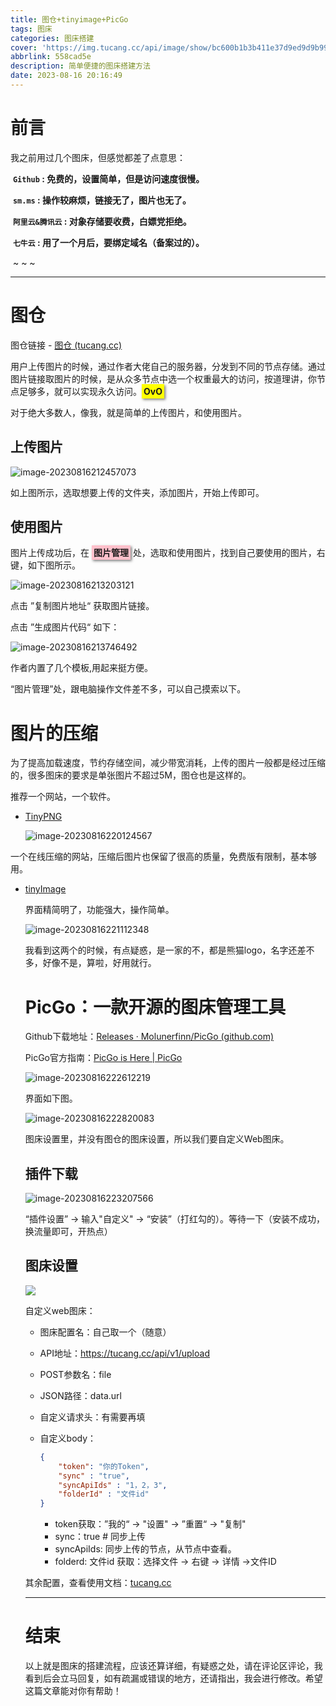 ```yaml
---
title: 图仓+tinyimage+PicGo
tags: 图床
categories: 图床搭建
cover: 'https://img.tucang.cc/api/image/show/bc600b1b3b411e37d9ed9d9b99ad2c27'
abbrlink: 558cad5e
description: 简单便捷的图床搭建方法
date: 2023-08-16 20:16:49
---
```


# 前言

我之前用过几个图床，但感觉都差了点意思：

​    **`Github` : 免费的，设置简单，但是访问速度很慢。**

​    **`sm.ms`  :  操作较麻烦，链接无了，图片也无了。**

​    **`阿里云&腾讯云`  :  对象存储要收费，白嫖党拒绝。**

​    **`七牛云`  :  用了一个月后，要绑定域名（备案过的）。**

​    ~ ~ ~

******

# 图仓

图仓链接 - [图仓 (tucang.cc)](https://tucang.cc/#/)

用户上传图片的时候，通过作者大佬自己的服务器，分发到不同的节点存储。通过图片链接取图片的时候，是从众多节点中选一个权重最大的访问，按道理讲，你节点足够多，就可以实现永久访问。<span style="box-shadow: 2px 2px 4px rgba(0, 0, 0, 0.5); padding: 3px; background-color: yellow;"><strong>OvO</strong></span>

对于绝大多数人，像我，就是简单的上传图片，和使用图片。

## 上传图片

![image-20230816212457073](https://img.tucang.cc/api/image/show/baefbe8229de53e6ffe456fb96158520)



如上图所示，选取想要上传的文件夹，添加图片，开始上传即可。

## 使用图片

图片上传成功后，在 <span style="box-shadow: 2px 2px 4px rgba(0, 0, 0, 0.5); padding: 3px; background-color: pink;"><strong>图片管理</strong></span> 处，选取和使用图片，找到自己要使用的图片，右键，如下图所示。

![image-20230816213203121](https://img.tucang.cc/api/image/show/05365754fed0f282f7a46e2d90f0f469)

点击 ”复制图片地址“ 获取图片链接。

点击 ”生成图片代码“  如下：

![image-20230816213746492](https://img.tucang.cc/api/image/show/5077d4a048481ab146c06afecccf2f06)

作者内置了几个模板,用起来挺方便。

“图片管理”处，跟电脑操作文件差不多，可以自己摸索以下。

# 图片的压缩

为了提高加载速度，节约存储空间，减少带宽消耗，上传的图片一般都是经过压缩的，很多图床的要求是单张图片不超过5M，图仓也是这样的。

推荐一个网站，一个软件。

* [TinyPNG](https://tinypng.com/)

  ![image-20230816220124567](https://img.tucang.cc/api/image/show/5f7b5312bd8c7085ba3158e6ef03d8b0)

一个在线压缩的网站，压缩后图片也保留了很高的质量，免费版有限制，基本够用。

* [tinyImage](https://github.com/focusbe/tinyImage)

  界面精简明了，功能强大，操作简单。

  ![image-20230816221112348](https://img.tucang.cc/api/image/show/d6d0313d93bdee2adc76d631c5ffb45f)

  我看到这两个的时候，有点疑惑，是一家的不，都是熊猫logo，名字还差不多，好像不是，算啦，好用就行。

  # PicGo：一款开源的图床管理工具

  Github下载地址：[Releases · Molunerfinn/PicGo (github.com)](https://github.com/Molunerfinn/PicGo/releases)

  PicGo官方指南：[PicGo is Here | PicGo](https://picgo.github.io/PicGo-Doc/zh/guide/)

  ![image-20230816222612219](https://img.tucang.cc/api/image/show/3d46d39a4165860afaa5f3f9355b61c7)

  界面如下图。

  ![image-20230816222820083](https://img.tucang.cc/api/image/show/be20251ee1703a45412a8863933caa13)

  图床设置里，并没有图仓的图床设置，所以我们要自定义Web图床。

  ## 插件下载

  ![image-20230816223207566](https://img.tucang.cc/api/image/show/0c2dc1d9fdb352ad016e38164b6c431e)

  “插件设置” -> 输入"自定义" -> “安装”（打红勾的）。等待一下（安装不成功，换流量即可，开热点）

  ## 图床设置

  ![](https://img.tucang.cc/api/image/show/076896d7ac84d221f68b8239372db109)

  自定义web图床：

  * 图床配置名：自己取一个（随意）

  * API地址：https://tucang.cc/api/v1/upload

  * POST参数名：file

  * JSON路径：data.url

  * 自定义请求头：有需要再填

  * 自定义body：

    ```json
    { 
        "token": "你的Token",
        "sync" : "true",
        "syncApiIds" : "1，2，3", 
        "folderId" : "文件id" 
    }
    ```

    * token获取：”我的“ -> "设置" -> ”重置“ -> "复制"
    * sync：true # 同步上传
    * syncApiIds: 同步上传的节点，从节点中查看。
    * folderd: 文件id        获取：选择文件 -> 右键 -> 详情 ->文件ID

  其余配置，查看使用文档：[tucang.cc](https://doc.tucang.cc/web/#/655396588/223024529)

  ******

  # 结束

  以上就是图床的搭建流程，应该还算详细，有疑惑之处，请在评论区评论，我看到后会立马回复，如有疏漏或错误的地方，还请指出，我会进行修改。希望这篇文章能对你有帮助！



















 
